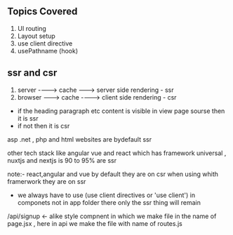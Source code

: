 ## Topics Covered

1. UI routing
2. Layout setup
3. use client directive
4. usePathname (hook)

## ssr and csr

1. server ----> cache ---> server side rendering - ssr
2. browser ---> cache ----> client side rendering - csr

- if the heading paragraph etc content is visible in view page sourse then it is ssr
- if not then it is csr

asp .net , php and html websites are bydefault ssr

other tech stack like angular vue and react which has framework universal , nuxtjs and nextjs is 90 to 95% are ssr

note:- react,angular and vue by default they are on csr when using whith framerwork they are on ssr


- we always have to use (use client directives or 'use client')  in componets not in app folder there only the ssr thing will remain


/api/signup <- alike style compnent in which we make file in the name of page.jsx , here in api we make the file with name of routes.js
